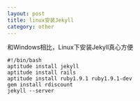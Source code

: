 ```yaml
---
layout: post
title: linux安装Jekyll
category: other
---
```


和Windows相比，Linux下安装Jekyll真心方便

	#!/bin/bash	
	aptitude install jekyll
	aptitude install rails
	aptitude install ruby1.9.1 ruby1.9.1-dev
	gem install rdiscount
	jekyll --server
